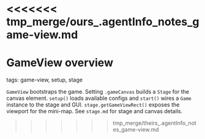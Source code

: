 <<<<<<< tmp_merge/ours_.agentInfo_notes_game-view.md
=======
# GameView overview

tags: game-view, setup, stage

`GameView` bootstraps the game. Setting `.gameCanvas` builds a `Stage` for the canvas element. `setup()` loads available configs and `start()` wires a `Game` instance to the stage and GUI. `stage.getGameViewRect()` exposes the viewport for the mini-map. See `stage.md` for stage and canvas details.
>>>>>>> tmp_merge/theirs_.agentInfo_notes_game-view.md
